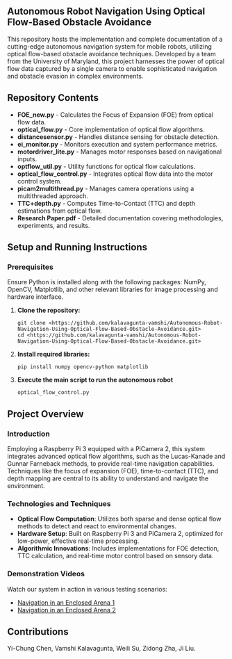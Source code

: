 
## Autonomous Robot Navigation Using Optical Flow-Based Obstacle Avoidance

This repository hosts the implementation and complete documentation of a cutting-edge autonomous navigation system for mobile robots, utilizing optical flow-based obstacle avoidance techniques. Developed by a team from the University of Maryland, this project harnesses the power of optical flow data captured by a single camera to enable sophisticated navigation and obstacle evasion in complex environments.

## Repository Contents

- **FOE_new.py** - Calculates the Focus of Expansion (FOE) from optical flow data.
- **optical_flow.py** - Core implementation of optical flow algorithms.
- **distancesensor.py** - Handles distance sensing for obstacle detection.
- **ei_monitor.py** - Monitors execution and system performance metrics.
- **motordriver_lite.py** - Manages motor responses based on navigational inputs.
- **optflow_util.py** - Utility functions for optical flow calculations.
- **optical_flow_control.py** - Integrates optical flow data into the motor control system.
- **picam2multithread.py** - Manages camera operations using a multithreaded approach.
- **TTC+depth.py** - Computes Time-to-Contact (TTC) and depth estimations from optical flow.
- **Research Paper.pdf** - Detailed documentation covering methodologies, experiments, and results.

## Setup and Running Instructions

### Prerequisites
Ensure Python is installed along with the following packages: NumPy, OpenCV, Matplotlib, and other relevant libraries for image processing and hardware interface.

1. **Clone the repository:**
   ```
   git clone <https://github.com/kalavagunta-vamshi/Autonomous-Robot-Navigation-Using-Optical-Flow-Based-Obstacle-Avoidance.git>
   cd <https://github.com/kalavagunta-vamshi/Autonomous-Robot-Navigation-Using-Optical-Flow-Based-Obstacle-Avoidance.git>
   ```

2. **Install required libraries:**
   ```
   pip install numpy opencv-python matplotlib
   ```

3. **Execute the main script to run the autonomous robot**
   ```
   optical_flow_control.py
   ```

## Project Overview

### Introduction
Employing a Raspberry Pi 3 equipped with a PiCamera 2, this system integrates advanced optical flow algorithms, such as the Lucas-Kanade and Gunnar Farneback methods, to provide real-time navigation capabilities. Techniques like the focus of expansion (FOE), time-to-contact (TTC), and depth mapping are central to its ability to understand and navigate the environment.

### Technologies and Techniques
- **Optical Flow Computation**: Utilizes both sparse and dense optical flow methods to detect and react to environmental changes.
- **Hardware Setup**: Built on Raspberry Pi 3 and PiCamera 2, optimized for low-power, effective real-time processing.
- **Algorithmic Innovations**: Includes implementations for FOE detection, TTC calculation, and real-time motor control based on sensory data.

### Demonstration Videos
Watch our system in action in various testing scenarios:
- [Navigation in an Enclosed Arena 1](https://drive.google.com/file/d/1Kyi-XHULSolmZ1Yvu_x-AtzaH3ZCqBX-/view?usp=drive_link)
- [Navigation in an Enclosed Arena 2](https://drive.google.com/file/d/1V-B7K9e8r10P9FsO0sNeUwOI4MhRgyO-/view?usp=drive_link)


## Contributions
 Yi-Chung Chen,  Vamshi Kalavagunta,  Weili Su,  Zidong Zha, Ji Liu.

